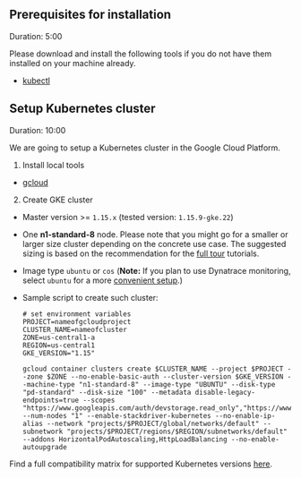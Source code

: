 
## Prerequisites for installation
Duration: 5:00

Please download and install the following tools if you do not have them installed on your machine already.

- [kubectl](https://kubernetes.io/docs/tasks/tools/install-kubectl/)

## Setup Kubernetes cluster
Duration: 10:00

We are going to setup a Kubernetes cluster in the Google Cloud Platform.

1. Install local tools
  - [gcloud](https://cloud.google.com/sdk/gcloud/)

2. Create GKE cluster
  - Master version >= `1.15.x` (tested version: `1.15.9-gke.22`)
  - One **n1-standard-8** node. Please note that you might go for a smaller or larger size cluster depending on the concrete use case. The suggested sizing is based on the recommendation for the [full tour](../../?cat=full-tour) tutorials.
  - Image type `ubuntu` or `cos` (**Note:** If you plan to use Dynatrace monitoring, select `ubuntu` for a more [convenient setup](https://keptn.sh/docs/0.7.x/monitoring/dynatrace/install/#notes).)
  - Sample script to create such cluster:

    ```
    # set environment variables
    PROJECT=nameofgcloudproject
    CLUSTER_NAME=nameofcluster
    ZONE=us-central1-a
    REGION=us-central1
    GKE_VERSION="1.15"
    ```

    ```
    gcloud container clusters create $CLUSTER_NAME --project $PROJECT --zone $ZONE --no-enable-basic-auth --cluster-version $GKE_VERSION --machine-type "n1-standard-8" --image-type "UBUNTU" --disk-type "pd-standard" --disk-size "100" --metadata disable-legacy-endpoints=true --scopes "https://www.googleapis.com/auth/devstorage.read_only","https://www.googleapis.com/auth/logging.write","https://www.googleapis.com/auth/monitoring","https://www.googleapis.com/auth/servicecontrol","https://www.googleapis.com/auth/service.management.readonly","https://www.googleapis.com/auth/trace.append" --num-nodes "1" --enable-stackdriver-kubernetes --no-enable-ip-alias --network "projects/$PROJECT/global/networks/default" --subnetwork "projects/$PROJECT/regions/$REGION/subnetworks/default" --addons HorizontalPodAutoscaling,HttpLoadBalancing --no-enable-autoupgrade
    ```

Find a full compatibility matrix for supported Kubernetes versions [here](https://keptn.sh/docs/0.7.x/operate/k8s_support/).

